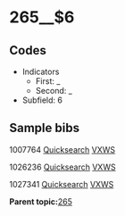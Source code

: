 # 265\_\_$6

## Codes

-   Indicators
    -   First: \_
    -   Second: \_
-   Subfield: 6

## Sample bibs

1007764 [Quicksearch](https://search.library.yale.edu/catalog/1007764) [VXWS](http://prodorbis.library.yale.edu:7014/vxws/GetHoldingsService?bibId=1007764)

1026236 [Quicksearch](https://search.library.yale.edu/catalog/1026236) [VXWS](http://prodorbis.library.yale.edu:7014/vxws/GetHoldingsService?bibId=1026236)

1027341 [Quicksearch](https://search.library.yale.edu/catalog/1027341) [VXWS](http://prodorbis.library.yale.edu:7014/vxws/GetHoldingsService?bibId=1027341)

**Parent topic:**[265](../../tags/265/265.md)

